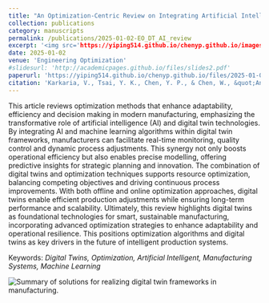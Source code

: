 ```yaml
---
title: "An Optimization-Centric Review on Integrating Artificial Intelligence and Digital Twin Technologies in Manufacturing"
collection: publications
category: manuscripts
permalink: /publications/2025-01-02-EO_DT_AI_review
excerpt: '<img src='https://yiping514.github.io/chenyp.github.io/images/EO_DT_review.png'>'
date: 2025-01-02
venue: 'Engineering Optimization'
#slidesurl: 'http://academicpages.github.io/files/slides2.pdf'
paperurl: 'https://yiping514.github.io/chenyp.github.io/files/2025-01-02-EO-DT_AI_review.pdf'
citation: 'Karkaria, V., Tsai, Y. K., Chen, Y. P., & Chen, W., &quot;An optimization-centric review on integrating artificial intelligence and digital twin technologies in manufacturing.&quot; <i>Engineering Optimization<i>, 1-47 (2025).'
---
```


This article reviews optimization methods that enhance adaptability, efficiency and decision making in modern manufacturing, emphasizing the transformative role of artificial intelligence (AI) and digital twin technologies. By integrating AI and machine learning algorithms within digital twin frameworks, manufacturers can facilitate real-time monitoring, quality control and dynamic process adjustments. This synergy not only boosts operational efficiency but also enables precise modelling, offering predictive insights for strategic planning and innovation. The combination of digital twins and optimization techniques supports resource optimization, balancing competing objectives and driving continuous process improvements. With both offline and online optimization approaches, digital twins enable efficient production adjustments while ensuring long-term performance and scalability. Ultimately, this review highlights digital twins as foundational technologies for smart, sustainable manufacturing, incorporating advanced optimization strategies to enhance adaptability and operational resilience. This positions optimization algorithms and digital twins as key drivers in the future of intelligent production systems.

Keywords: _Digital Twins, Optimization, Artificial Intelligent, Manufacturing Systems, Machine Learning_

<img src="https://yiping514.github.io/chenyp.github.io/images/EO_DT_review_structure.png" alt="Summary of solutions for realizing digital twin frameworks in manufacturing.">
